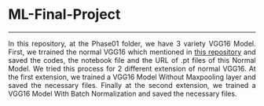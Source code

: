# ML-Final-Project
***

<p align="justify">In this repository, at the Phase01 folder, we have 3 variety VGG16 Model. First, we trrained the normal VGG16 which mentioned in                                           <a href = "https://github.com/huyvnphan/PyTorch_CIFAR10/tree/master" target = "_self">this repository</a>
 and saved the codes, the notebook file and the URL of .pt files of this Normal Model. We tried this process for 2 different extension of normal VGG16. At the first extension, we trained a VGG16 Model Without Maxpooling layer and saved the necessary files. Finally at the second extension, we trained a VGG16 Model With Batch Normalization and saved the necessary files.</p>

